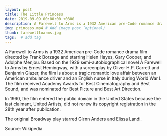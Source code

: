 ```yaml
---
layout: post
title: The Little Princess
date: 2019-09-09 00:00:00 +0300
description: A Farewell to Arms is a 1932 American pre-Code romance drama film directed by Frank Borzage. # Add post description (optional)
img: princess.mp4 # Add image post (optional)
thumb: farewelltoarms.jpg
tags:  # add tag
---
```


A Farewell to Arms is a 1932 American pre-Code romance drama film directed by Frank Borzage and starring Helen Hayes, Gary Cooper, and Adolphe Menjou. Based on the 1929 semi-autobiographical novel A Farewell to Arms by Ernest Hemingway, with a screenplay by Oliver H.P. Garrett and Benjamin Glazer, the film is about a tragic romantic love affair between an American ambulance driver and an English nurse in Italy during World War I. The film received Academy Awards for Best Cinematography and Best Sound, and was nominated for Best Picture and Best Art Direction.

In 1960, the film entered the public domain in the United States because the last claimant, United Artists, did not renew its copyright registration in the 28th year after publication.

The original Broadway play starred Glenn Anders and Elissa Landi.

Source: Wikipedia
